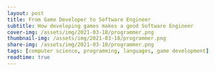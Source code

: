 ```yaml
---
layout: post
title: From Game Developer to Software Engineer
subtitle: How developing games makes a good Software Engineer
cover-img: /assets/img/2021-03-18/programmer.png
thumbnail-img: /assets/img/2021-03-18/programmer.png
share-img: /assets/img/2021-03-18/programmer.png
tags: [computer science, programming, languages, game development]
readtime: true
---
```

